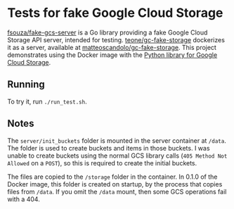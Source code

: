Tests for fake Google Cloud Storage
===================================

[fsouza/fake-gcs-server] is a Go library providing a fake Google Cloud Storage
API server, intended for testing. [teone/gc-fake-storage] dockerizes it as a
server, available at [matteoscandolo/gc-fake-storage]. This project
demonstrates using the Docker image with the
[Python library for Google Cloud Storage].

Running
-------

To try it, run ``./run_test.sh``.

Notes
-----

The ``server/init_buckets`` folder is mounted in the server container at
``/data``. The folder is used to create buckets and items in those buckets. I
was unable to create buckets using the normal GCS library calls
(``405 Method Not Allowed`` on a ``POST``), so this is required to create the
initial buckets.

The files are copied to the ``/storage`` folder in the container. In 0.1.0 of
the Docker image, this folder is created on startup, by the process that
copies files from ``/data``. If you omit the ``/data`` mount, then some GCS
operations fail with a 404.

[fsouza/fake-gcs-server]: https://github.com/fsouza/fake-gcs-server/
[teone/gc-fake-storage]: https://github.com/teone/gc-fake-storage
[matteoscandolo/gc-fake-storage]: https://hub.docker.com/r/matteoscandolo/gc-fake-storage
[Python library for Google Cloud Storage]: https://github.com/googleapis/google-cloud-python/tree/master/storage

